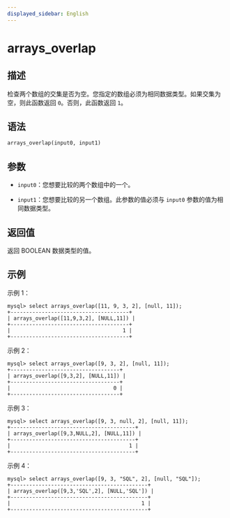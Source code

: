 ```yaml
---
displayed_sidebar: English
---
```


# arrays_overlap

## 描述

检查两个数组的交集是否为空。您指定的数组必须为相同数据类型。如果交集为空，则此函数返回 `0`。否则，此函数返回 `1`。

## 语法

```Haskell
arrays_overlap(input0, input1)
```

## 参数

- `input0`：您想要比较的两个数组中的一个。

- `input1`：您想要比较的另一个数组。此参数的值必须与 `input0` 参数的值为相同数据类型。

## 返回值

返回 BOOLEAN 数据类型的值。

## 示例

示例 1：

```Plain
mysql> select arrays_overlap([11, 9, 3, 2], [null, 11]);
+--------------------------------------+
| arrays_overlap([11,9,3,2], [NULL,11]) |
+--------------------------------------+
|                                    1 |
+--------------------------------------+
```

示例 2：

```Plain
mysql> select arrays_overlap([9, 3, 2], [null, 11]);
+-----------------------------------+
| arrays_overlap([9,3,2], [NULL,11]) |
+-----------------------------------+
|                                 0 |
+-----------------------------------+
```

示例 3：

```Plain
mysql> select arrays_overlap([9, 3, null, 2], [null, 11]);
+----------------------------------------+
| arrays_overlap([9,3,NULL,2], [NULL,11]) |
+----------------------------------------+
|                                      1 |
+----------------------------------------+
```

示例 4：

```Plain
mysql> select arrays_overlap([9, 3, "SQL", 2], [null, "SQL"]);
+--------------------------------------------+
| arrays_overlap([9,3,'SQL',2], [NULL,'SQL']) |
+--------------------------------------------+
|                                          1 |
+--------------------------------------------+
```